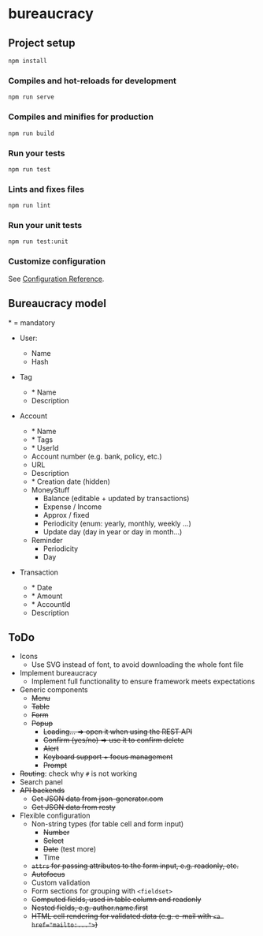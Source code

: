 # bureaucracy

## Project setup
```
npm install
```

### Compiles and hot-reloads for development
```
npm run serve
```

### Compiles and minifies for production
```
npm run build
```

### Run your tests
```
npm run test
```

### Lints and fixes files
```
npm run lint
```

### Run your unit tests
```
npm run test:unit
```

### Customize configuration
See [Configuration Reference](https://cli.vuejs.org/config/).


## Bureaucracy model

\* = mandatory

- User:
    - Name
    - Hash

- Tag
    - \* Name
    - Description

- Account
    - \* Name
    - \* Tags
    - \* UserId
    - Account number (e.g. bank, policy, etc.)
    - URL
    - Description
    - \* Creation date (hidden)
    - MoneyStuff
        - Balance (editable + updated by transactions)
        - Expense / Income
        - Approx / fixed
        - Periodicity (enum: yearly, monthly, weekly ...)
        - Update day (day in year or day in month...)
    - Reminder
        - Periodicity
        - Day

- Transaction
    - \* Date
    - \* Amount
    - \* AccountId
    - Description


## ToDo
- Icons
	- Use SVG instead of font, to avoid downloading the whole font file
- Implement bureaucracy
	- Implement full functionality to ensure framework meets expectations
- Generic components
	- ~~Menu~~
	- ~~Table~~
	- ~~Form~~
	- ~~Popup~~
		- ~~Loading... => open it when using the REST API~~
		- ~~Confirm (yes/no) => use it to confirm delete~~
		- ~~Alert~~
		- ~~Keyboard support + focus management~~
		- ~~Prompt~~
- ~~Routing~~: check why `#` is not working
- Search panel
- ~~API backends~~
	- ~~Get JSON data from json-generator.com~~
	- ~~Get JSON data from resty~~
- Flexible configuration
	- Non-string types (for table cell and form input)
		- ~~Number~~
		- ~~Select~~
		- ~~Date~~ (test more)
		- Time
	- ~~`attrs` for passing attributes to the form input, e.g. readonly, etc.~~
	- ~~Autofocus~~
	- Custom validation
	- Form sections for grouping with `<fieldset>`
	- ~~Computed fields, used in table column and readonly~~
	- ~~Nested fields, e.g. author.name.first~~
	- ~~HTML cell rendering for validated data (e.g. e-mail with `<a href="mailto:...">`)~~

